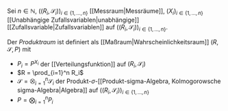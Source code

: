Sei $n \in \mathbb{N}$, $((R_i, \mathscr{S}_i))_{i \in \{ 1, \dots, n \}}$ [[Messraum|Messräume]], $(X_i)_{i \in \{ 1, \dots, n \}}$ [[Unabhängige Zufallsvariablen|unabhängige]] [[Zufallsvariable|Zufallsvariablen]] auf $((R_i, \mathscr{S}_i))_{i \in \{ 1, \dots, n \}}$.

Der *Produktraum* ist definiert als [[Maßraum|Wahrscheinlichkeitsraum]] $(R, \mathscr{S}, P)$ mit
- $P_i = P^{X_i}$ der [[Verteilungsfunktion]] auf $(R_i, \mathscr{S}_i)$
- $R = \prod_{i=1}^n R_i$
- $\mathscr{S} = \bigotimes_{i=1}^n \mathscr{S}_i$ der Produkt-$\sigma$-[[Produkt-sigma-Algebra,  Kolmogorowsche sigma-Algebra|Algebra]] auf $((R_i, \mathscr{S}_i))_{i \in \{ 1, \dots, n \}}$
- $P = \bigotimes_{i=1}^n P_i$